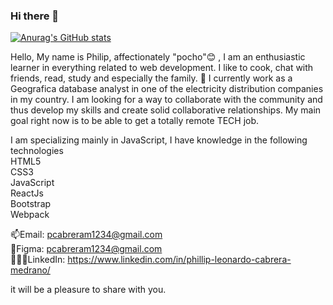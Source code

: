 ### Hi there 👋

<!--
**pcabreram1234/pcabreram1234** is a ✨ _special_ ✨ repository because its `README.md` (this file) appears on your GitHub profile.

Here are some ideas to get you started:

- 🔭 I’m currently working on ...
- 🌱 I’m currently learning ...
- 👯 I’m looking to collaborate on ...
- 🤔 I’m looking for help with ...
- 💬 Ask me about ...
- 📫 How to reach me: ...
- 😄 Pronouns: ...
- ⚡ Fun fact: ...
-->

[![Anurag's GitHub stats](https://github-readme-stats.vercel.app/api?username=pcabreram1234)](https://github.com/anuraghazra/github-readme-stats&theme=dark)

Hello, My name is Philip, affectionately "pocho"😊 , I am an enthusiastic learner in everything related to web development. I like to cook, chat with friends, read, study and especially the family. 🔭 I currently work as a Geografica database analyst in one of the electricity distribution companies in my country. I am looking for a way to collaborate with the community and thus develop my skills and create solid collaborative relationships. My main goal right now is to be able to get a totally remote TECH job.

I am specializing mainly in JavaScript, I have knowledge in the following technologies </br>
HTML5 </br>
CSS3 </br>
JavaScript </br>
ReactJs </br>
Bootstrap </br>
Webpack </br>


📫Email: pcabreram1234@gmail.com </br>
🎨Figma: pcabreram1234@gmail.com </br>
👩🏽‍✈️LinkedIn: https://www.linkedin.com/in/phillip-leonardo-cabrera-medrano/ </br>




it will be a pleasure to share with you.

